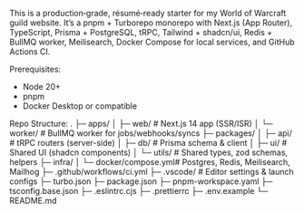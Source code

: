 This is a production‑grade, résumé‑ready starter for my World of Warcraft guild website. It’s a pnpm + Turborepo monorepo with Next.js (App Router), TypeScript, Prisma + PostgreSQL, tRPC, Tailwind + shadcn/ui, Redis + BullMQ worker, Meilisearch, Docker Compose for local services, and GitHub Actions CI.

Prerequisites:

- Node 20+
- pnpm
- Docker Desktop or compatible

Repo Structure:
.
├─ apps/
│ ├─ web/ # Next.js 14 app (SSR/ISR)
│ └─ worker/ # BullMQ worker for jobs/webhooks/syncs
├─ packages/
│ ├─ api/ # tRPC routers (server-side)
│ ├─ db/ # Prisma schema & client
│ ├─ ui/ # Shared UI (shadcn components)
│ └─ utils/ # Shared types, zod schemas, helpers
├─ infra/
│ └─ docker/compose.yml# Postgres, Redis, Meilisearch, Mailhog
├─ .github/workflows/ci.yml
├─ .vscode/ # Editor settings & launch configs
├─ turbo.json
├─ package.json
├─ pnpm-workspace.yaml
├─ tsconfig.base.json
├─ .eslintrc.cjs
├─ .prettierrc
├─ .env.example
└─ README.md
